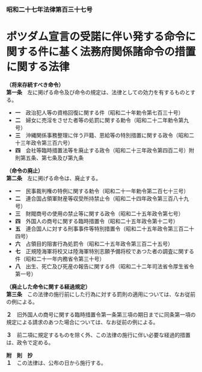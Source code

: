 ### 昭和二十七年法律第百三十七号  
# ポツダム宣言の受諾に伴い発する命令に関する件に基く法務府関係諸命令の措置に関する法律  
  
**（将来存続すべき命令）**  
**第一条**　左に掲げる命令及び命令の規定は、法律としての効力を有するものとする。  
* **一**　政治犯人等の資格回復に関する件（昭和二十年勅令第七百三十号）  
* **二**　婦女に売淫をさせた者等の処罰に関する勅令（昭和二十二年勅令第九号）  
* **三**　沖縄関係事務整理に伴う戸籍、恩給等の特別措置に関する政令（昭和二十三年政令第三百六号）  
* **四**　会社等臨時措置法等を廃止する政令（昭和二十三年政令第四百二号）附則第五条、第七条及び第九条  
  
**（命令の廃止）**  
**第二条**　左に掲げる命令は、廃止する。  
* **一**　民事裁判権の特例に関する勅令（昭和二十一年勅令第二百七十三号）  
* **二**　連合国占領軍財産等収受所持禁止令（昭和二十四年政令第三百八十九号）  
* **三**　財閥商号の使用の禁止等に関する政令（昭和二十五年政令第七号）  
* **四**　外国人の商号に関する臨時措置令（昭和二十五年政令第十二号）  
* **五**　連合国人に対する刑事事件等特別措置令（昭和二十五年政令第三百二十四号）  
* **六**　占領目的阻害行為処罰令（昭和二十五年政令第三百二十五号）  
* **七**　正規陸海軍将校又は陸海軍特別志願予備将校であつた者の調査に関する件（昭和二十一年内務省令第三十号）  
* **八**　出生、死亡及び死産の報告に関する件（昭和二十二年司法省令厚生省令第一号）  
  
**（廃止した命令に関する経過規定）**  
**第三条**　この法律の施行前にした行為に対する罰則の適用については、なお従前の例による。  
  
**２**　旧外国人の商号に関する臨時措置令第一条第三項の期日までに同条第一項の規定による請求のあつた場合については、なお従前の例による。  
  
**３**　前二項に規定するものを除く外、この法律の施行に伴い必要な経過的措置は、政令で定める。  
  
**附　則　抄**  
**１**　この法律は、公布の日から施行する。  
  
